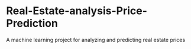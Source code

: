 # Real-Estate-analysis-Price-Prediction
A machine learning project for analyzing and predicting real estate prices
